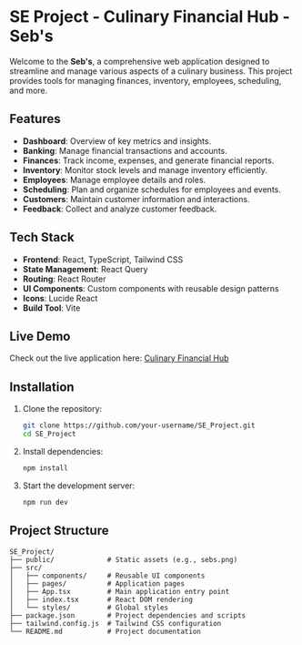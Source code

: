 # SE Project - Culinary Financial Hub - **Seb's**

Welcome to the **Seb's**, a comprehensive web application designed to streamline and manage various aspects of a culinary business. This project provides tools for managing finances, inventory, employees, scheduling, and more.

## Features

- **Dashboard**: Overview of key metrics and insights.
- **Banking**: Manage financial transactions and accounts.
- **Finances**: Track income, expenses, and generate financial reports.
- **Inventory**: Monitor stock levels and manage inventory efficiently.
- **Employees**: Manage employee details and roles.
- **Scheduling**: Plan and organize schedules for employees and events.
- **Customers**: Maintain customer information and interactions.
- **Feedback**: Collect and analyze customer feedback.

## Tech Stack

- **Frontend**: React, TypeScript, Tailwind CSS
- **State Management**: React Query
- **Routing**: React Router
- **UI Components**: Custom components with reusable design patterns
- **Icons**: Lucide React
- **Build Tool**: Vite

## Live Demo

Check out the live application here: [Culinary Financial Hub](https://sebs-liard.vercel.app/)

## Installation

1. Clone the repository:
   ```bash
   git clone https://github.com/your-username/SE_Project.git
   cd SE_Project
   ```

2. Install dependencies:
   ```bash
   npm install
   ```

3. Start the development server:
   ```bash
   npm run dev
   ```

## Project Structure

```
SE_Project/
├── public/             # Static assets (e.g., sebs.png)
├── src/
│   ├── components/     # Reusable UI components
│   ├── pages/          # Application pages
│   ├── App.tsx         # Main application entry point
│   ├── index.tsx       # React DOM rendering
│   └── styles/         # Global styles
├── package.json        # Project dependencies and scripts
├── tailwind.config.js  # Tailwind CSS configuration
└── README.md           # Project documentation
```

